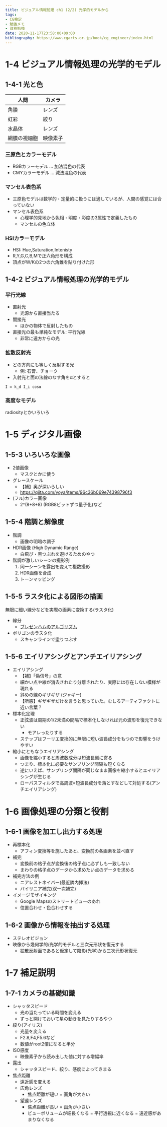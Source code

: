 ```yaml
---
title: ビジュアル情報処理 ch1 (2/2) 光学的モデルから
tags:
- CG検定
- 勉強メモ
- 資格勉強
date: 2020-11-17T23:58:00+09:00
bibliography: https://www.cgarts.or.jp/book/cg_engineer/index.html
---
```



# 1-4 ビジュアル情報処理の光学的モデル #

## 1-4-1 光と色 ##

| 人間         | カメラ   |
|--------------|----------|
| 角膜         | レンズ   |
| 虹彩         | 絞り     |
| 水晶体       | レンズ   |
| 網膜の視細胞 | 映像素子 |

### 三原色とカラーモデル ###

- RGBカラーモデル ... 加法混色の代表
- CMYカラーモデル ... 減法混色の代表

### マンセル表色系 ###

- 三原色モデルは数学的・定量的に扱うには適しているが、人間の感覚には合っていない
- マンセル表色系
  - 心理学的見地から色相・明度・彩度の3属性で定義したもの
  - マンセルの色立体

### HSIカラーモデル ###

- HSI: Hue,Saturation,Intenisty
- R,Y,G,C,B,Mで正六角形を構成
- 頂点がW/Kの2つの六角錐を貼り付けた形


## 1-4-2 ビジュアル情報処理の光学的モデル ##

### 平行光線 ###

- 直射光
  - 光源から直接当たる
- 間接光
  - ほかの物体で反射したもの
- 直接光の最も単純なモデル: 平行光線
  - 非常に遠方からの光

### 拡散反射光 ###

- どの方向にも等しく反射する光
  - 例: 石膏、チョーク
- 入射光と面の法線のなす角をαとすると

```
I = k_d I_i cosα
```


### 高度なモデル ###

radiosityとかいろいろ



# 1-5 ディジタル画像 #

## 1-5-3 いろいろな画像 ##

- 2値画像
  - マスクとかに使う
- グレースケール
  - 【補】奥が深いらしい
  - https://qiita.com/yoya/items/96c36b069e74398796f3
- (フル)カラー画像
  - 2^(8+8+8) (RGB8ビットずつ量子化)など
  

## 1-5-4 階調と解像度 ##

- 階調
  - 画像の明暗の調子
- HDR画像 (High Dynamic Range)
  - 白飛び・黒つぶれを避けるためのやつ
- 階調が激しいシーンの撮影例
    1. 同一シーンを露出を変えて複数撮影
    2. HDR画像を合成
    3. トーンマッピング


## 1-5-5 ラスタ化による図形の描画 ##

無限に細い線分などを実際の画素に変換する(ラスタ化)

- 線分
  - [ブレゼンハムのアルゴリズム](https://ja.wikipedia.org/wiki/%E3%83%96%E3%83%AC%E3%82%BC%E3%83%B3%E3%83%8F%E3%83%A0%E3%81%AE%E3%82%A2%E3%83%AB%E3%82%B4%E3%83%AA%E3%82%BA%E3%83%A0)
- ポリゴンのラスタ化
  - スキャンラインで塗りつぶす



## 1-5-6 エイリアシングとアンチエイリアシング ##

- エイリアシング
  - 【補】「偽信号」の意
  - 細かい点や線が消去されたり分離されたり、実際には存在しない模様が現れる
  - 斜めの線のギザギザ (ジャギー)
  - 【所感】ギザギザだけを言うと思っていた。むしろアーティファクトに近い言葉？
- 標本化定理
    - 正弦波は周期の1/2未満の間隔で標本化しなければ元の波形を復元できない
        - モアレったりする
    - ステップはフーリエ変換的に無限に短い波長成分をもつので影響をうけやすい
- 縮小にともなうエイリアシング
  - 画像を縮小すると周波数成分は短波長側に寄る
  - つまり、標本化に必要なサンプリング間隔も短くなる
  - 逆にいえば、サンプリング間隔が同じなまま画像を縮小するとエイリアシングが生じる
  - ローパスフィルタで高周波=短波長成分を落とすなどして対処する(アンチエイリアシング)


# 1-6 画像処理の分類と役割 #

## 1-6-1 画像を加工し出力する処理 ##

- 再標本化
  - アフィン変換等を施したあと、変換前の各画素を並べ直す
- 補完
  - 変換前の格子点が変換後の格子点に必ずしも一致しない
  - まわりの格子点のデータから求めたい点のデータを求める
- 補完方法の例
  - ニアレストネイバー(最近隣内挿法)
  - バイリニア補完(双一次補完)
- イメージモザイキング
  - Google Mapsのストリートビューのあれ
  - 位置合わせ・色合わせする



## 1-6-2 画像から情報を抽出する処理 ##

- ステレオビジョン
- 映像から幾何学的/光学的モデルと三次元形状を復元する
  - 拡散反射面であると仮定して陰影(光学)から三次元形状復元



# 1-7 補足説明 #

## 1-7-1 カメラの基礎知識 ##

- シャッタスピード
  - 光の当たっている時間を変える
  - ずっと開けておいて星の動きを見たりするやつ
- 絞り(アイリス)
  - 光量を変える
  - F2.8,F4,F5.6など
  - 数値がroot2倍になると半分
- ISO感度
  - 映像素子から読み出した値に対する増幅率
- 露出
  - シャッタスピード、絞り、感度によってきまる
- 焦点距離
    - 遠近感を変える
    - 広角レンズ
        - 焦点距離が短い = 画角が大きい
    - 望遠レンズ
        - 焦点距離が長い = 画角が小さい
        - ビューボリュームが細長くなる = 平行透視に近くなる = 遠近感があまりなくなる
